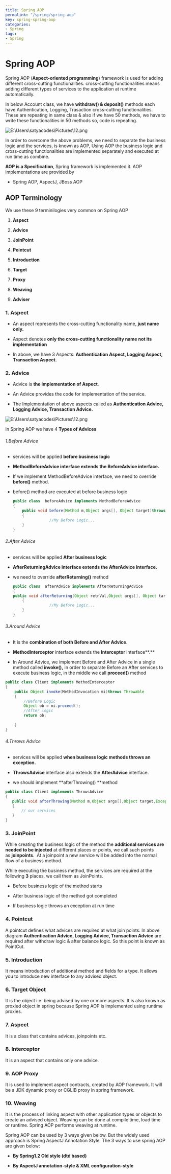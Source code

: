 ```yaml
---
title: Spring AOP
permalink: "/spring/spring-aop"
key: spring-spring-aop
categories:
- Spring
tags:
- Spring
---
```


Spring AOP
============

Spring AOP (**Aspect-oriented programming**) framework is used for adding
different cross-cutting functionalities. cross-cutting functionalities means
adding different types of services to the application at runtime automatically.

In below Account class, we have **withdraw() & deposit()** methods each have
Authentication, Logging, Trasaction cross-cutting functionalities. These are
repeating in same class & also if we have 50 methods, we have to write these
functionalities in 50 methods so, code is repeating.

![E:\\Users\\satyacodes\\Pictures\\12.png](media/597ef36688c7e66b03c8b597e1e03206.png)

In order to overcome the above problems, we need to separate the business logic
and the services, is known as AOP, Using AOP the business logic and
cross-cutting functionalities are implemented separately and executed at run
time as combine.

**AOP is a Specification**, Spring framework is implemented it. AOP
implementations are provided by

-   Spring AOP, AspectJ, JBoss AOP

AOP Terminology
---------------

We use these 9 terminilogies very common on Spring AOP

1.  **Aspect**

2.  **Advice**

3.  **JoinPoint**

4.  **Pointcut**

5.  **Introduction**

6.  **Target**

7.  **Proxy**

8.  **Weaving**

9.  **Adviser**

### 1. Aspect

-   An aspect represents the cross-cutting functionality name, **just name
    only.**

-   Aspect denotes **only the cross-cutting functionality name not its
    implementation**

-   In above, we have 3 Aspects: **Authentication Aspect, Logging Aspect,
    Transaction Aspect.**

### 2. Advice

-   Advice is **the implementation of Aspect**.

-   An Advice provides the code for implementation of the service.

-   The Implementation of above aspects called as **Authentication Advice,
    Logging Advice, Transaction Advice.**

![E:\\Users\\satyacodes\\Pictures\\12.png](media/784a951de91cabe9966009e19db27dd9.png)

In Spring AOP we have 4 **Types of Advices**

###### 1.Before Advice

-   services will be applied **before business logic**

-   **MethodBeforeAdvice **interface extends the** BeforeAdvice **interface**.**

-   If we implement MethodBeforeAdvice interface, we need to override
    **before()** method.

-   before() method are executed at before business logic
    ```java
    public class  beforeAdvice implements MethodBeforeAdvice
    {
        public void before(Method m,Object args[], Object target)throws Exception
        {
                    //My Before Logic...
        }
    }
    ```


###### 2.After Advice

-   services will be applied **After business logic**

-   **AfterReturningAdvice **interface extends
    the** AfterAdvice **interface**.**

-   we need to override **afterReturning()** method
    ```java
    public class  afterAdvice implements AfterReturningAdvice
    {
    public void afterReturning(Object retnVal,Object args[], Object target)throws Exception
        {
                    //My Before Logic...
        }
    }
    ```


###### 3.Around Advice

-   It is the **combination of both Before and After Advice.**

-   **MethodInterceptor** interface extends the **Interceptor** interface**.**

-   In Around Advice, we implement Before and After Advice in a single method
    called **invoke(),** in order to separate Before an After services to
    execute business logic, in the middle we call **proceed()** method
```java
public class Client implements MethodInterceptor
{
    public Object invoke(MethodInvocation mi)throws Throwable
    {
        //Before Logic     
        Object ob = mi.proceed();
        //After logic
        return ob;
 
    }
}
```



###### 4.Throws Advice

-   services will be applied **when business logic methods throws an
    exception.**

-   **ThrowsAdvice** interface also extends the **AfterAdvice** interface.

-   we should implement **afterThrowing() **method
```java
public class Client implements ThrowsAdvice
{
   public void afterThrowing(Method m,Object args[],Object target,Exception e)
   {
       // our services
   }
}
```


### 3. JoinPoint

While creating the business logic of the method the **additional services are
needed to be injected** at different places or points, we call such points
as **joinpoints**.  At a joinpoint a new service will be added into the normal
flow of a business method.

While executing the business method, the services are required at the
following **3** places, we call them as JoinPoints.

-   Before business logic of the method starts

-   After business logic of the method got completed

-   If business logic throws an exception at run time

### 4. Pointcut

A pointcut defines what advices are required at what join points. In above
diagram **Authentication Advice, Logging Advice, Transaction Advice** are
required after withdraw logic & after balance logic. So this point is known as
PointCut.

### 5. Introduction

It means introduction of additional method and fields for a type. It allows you
to introduce new interface to any advised object.

### 6. Target Object

It is the object i.e. being advised by one or more aspects. It is also known as
proxied object in spring because Spring AOP is implemented using runtime
proxies.

### 7. Aspect

It is a class that contains advices, joinpoints etc.

### 8. Interceptor

It is an aspect that contains only one advice.

### 9. AOP Proxy

It is used to implement aspect contracts, created by AOP framework. It will be a
JDK dynamic proxy or CGLIB proxy in spring framework.

### 10. Weaving

It is the process of linking aspect with other application types or objects to
create an advised object. Weaving can be done at compile time, load time or
runtime. Spring AOP performs weaving at runtime.

Spring AOP can be used by 3 ways given below. But the widely used approach is
Spring AspectJ Annotation Style. The 3 ways to use spring AOP are given below:

-   **By Spring1.2 Old style (dtd based)**

-   **By AspectJ annotation-style & XML configuration-style**
